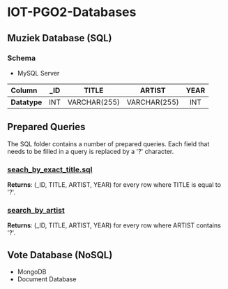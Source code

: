 # IOT-PGO2-Databases

## Muziek Database (SQL)
### Schema

- MySQL Server

| Column       | \_ID | TITLE        | ARTIST       | YEAR     |
|:------------ |:---:|:------------:|:------------:|:--------:|
| **Datatype** | INT | VARCHAR(255) | VARCHAR(255) | INT      |


## Prepared Queries
The SQL folder contains a number of prepared queries.
Each field that needs to be filled in a query is replaced by a '?' character.

### [seach_by_exact_title.sql](SQL/search_by_exact_title.sql)
**Returns**: (\_ID, TITLE, ARTIST, YEAR) for every row where TITLE is equal to '?'.

### [search_by_artist](SQL/search_by_artist.sql)
**Returns**: (\_ID, TITLE, ARTIST, YEAR) for every row where ARTIST contains '?'.

## Vote Database (NoSQL)

- MongoDB
- Document Database

